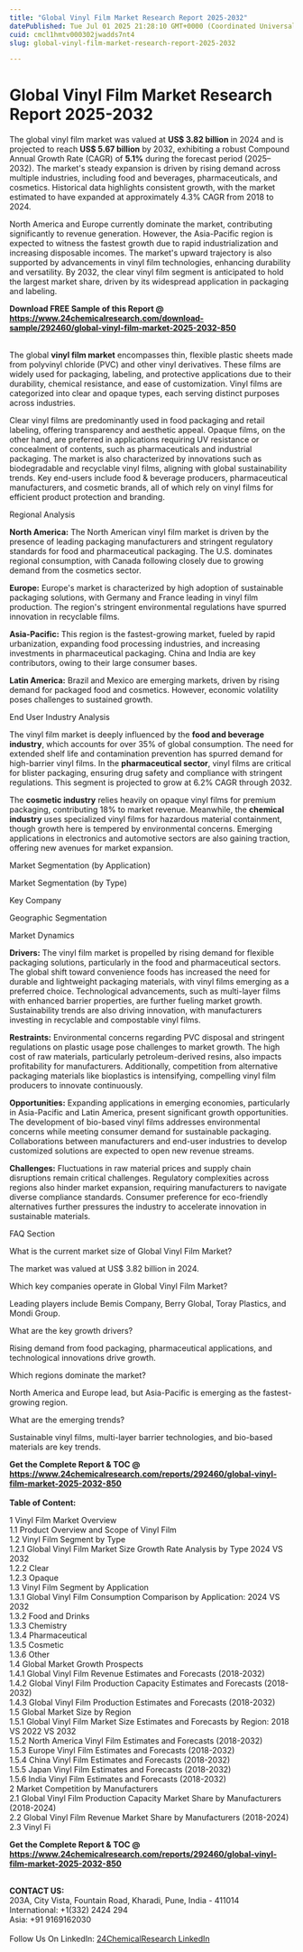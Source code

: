 ```yaml
---
title: "Global Vinyl Film Market Research Report 2025-2032"
datePublished: Tue Jul 01 2025 21:28:10 GMT+0000 (Coordinated Universal Time)
cuid: cmcl1hmtv000302jwadds7nt4
slug: global-vinyl-film-market-research-report-2025-2032

---
```


# Global Vinyl Film Market Research Report 2025-2032

<p>The global vinyl film market was valued at <strong>US$ 3.82 billion</strong> in 2024 and is projected to reach <strong>US$ 5.67 billion</strong> by 2032, exhibiting a robust Compound Annual Growth Rate (CAGR) of <strong>5.1%</strong> during the forecast period (2025–2032). The market's steady expansion is driven by rising demand across multiple industries, including food and beverages, pharmaceuticals, and cosmetics. Historical data highlights consistent growth, with the market estimated to have expanded at approximately 4.3% CAGR from 2018 to 2024.</p><p>
</p><p>North America and Europe currently dominate the market, contributing significantly to revenue generation. However, the Asia-Pacific region is expected to witness the fastest growth due to rapid industrialization and increasing disposable incomes. The market's upward trajectory is also supported by advancements in vinyl film technologies, enhancing durability and versatility. By 2032, the clear vinyl film segment is anticipated to hold the largest market share, driven by its widespread application in packaging and labeling.</p><div><b>Download FREE Sample of this Report @ 
            <a href="https://www.24chemicalresearch.com/download-sample/292460/global-vinyl-film-market-2025-2032-850">
            https://www.24chemicalresearch.com/download-sample/292460/global-vinyl-film-market-2025-2032-850</a></b></div><br><p>
</p><p>The global <strong>vinyl film market</strong> encompasses thin, flexible plastic sheets made from polyvinyl chloride (PVC) and other vinyl derivatives. These films are widely used for packaging, labeling, and protective applications due to their durability, chemical resistance, and ease of customization. Vinyl films are categorized into clear and opaque types, each serving distinct purposes across industries.</p><p>
</p><p>Clear vinyl films are predominantly used in food packaging and retail labeling, offering transparency and aesthetic appeal. Opaque films, on the other hand, are preferred in applications requiring UV resistance or concealment of contents, such as pharmaceuticals and industrial packaging. The market is also characterized by innovations such as biodegradable and recyclable vinyl films, aligning with global sustainability trends. Key end-users include food &amp; beverage producers, pharmaceutical manufacturers, and cosmetic brands, all of which rely on vinyl films for efficient product protection and branding.</p><p>
Regional Analysis</p><p>
</p><p><strong>North America:</strong> The North American vinyl film market is driven by the presence of leading packaging manufacturers and stringent regulatory standards for food and pharmaceutical packaging. The U.S. dominates regional consumption, with Canada following closely due to growing demand from the cosmetics sector.</p><p>
</p><p><strong>Europe:</strong> Europe's market is characterized by high adoption of sustainable packaging solutions, with Germany and France leading in vinyl film production. The region's stringent environmental regulations have spurred innovation in recyclable films.</p><p>
</p><p><strong>Asia-Pacific:</strong> This region is the fastest-growing market, fueled by rapid urbanization, expanding food processing industries, and increasing investments in pharmaceutical packaging. China and India are key contributors, owing to their large consumer bases.</p><p>
</p><p><strong>Latin America:</strong> Brazil and Mexico are emerging markets, driven by rising demand for packaged food and cosmetics. However, economic volatility poses challenges to sustained growth.</p><p>
End User Industry Analysis</p><p>
</p><p>The vinyl film market is deeply influenced by the <strong>food and beverage industry</strong>, which accounts for over 35% of global consumption. The need for extended shelf life and contamination prevention has spurred demand for high-barrier vinyl films. In the <strong>pharmaceutical sector</strong>, vinyl films are critical for blister packaging, ensuring drug safety and compliance with stringent regulations. This segment is projected to grow at 6.2% CAGR through 2032.</p><p>
</p><p>The <strong>cosmetic industry</strong> relies heavily on opaque vinyl films for premium packaging, contributing 18% to market revenue. Meanwhile, the <strong>chemical industry</strong> uses specialized vinyl films for hazardous material containment, though growth here is tempered by environmental concerns. Emerging applications in electronics and automotive sectors are also gaining traction, offering new avenues for market expansion.</p><p>
Market Segmentation (by Application)</p><p>
</p><p>
Market Segmentation (by Type)</p><p>
</p><p>
Key Company</p><p>
</p><p>
Geographic Segmentation</p><p>
</p><p>
Market Dynamics</p><p>
</p><p><strong>Drivers:</strong> The vinyl film market is propelled by rising demand for flexible packaging solutions, particularly in the food and pharmaceutical sectors. The global shift toward convenience foods has increased the need for durable and lightweight packaging materials, with vinyl films emerging as a preferred choice. Technological advancements, such as multi-layer films with enhanced barrier properties, are further fueling market growth. Sustainability trends are also driving innovation, with manufacturers investing in recyclable and compostable vinyl films.</p><p>
</p><p><strong>Restraints:</strong> Environmental concerns regarding PVC disposal and stringent regulations on plastic usage pose challenges to market growth. The high cost of raw materials, particularly petroleum-derived resins, also impacts profitability for manufacturers. Additionally, competition from alternative packaging materials like bioplastics is intensifying, compelling vinyl film producers to innovate continuously.</p><p>
</p><p><strong>Opportunities:</strong> Expanding applications in emerging economies, particularly in Asia-Pacific and Latin America, present significant growth opportunities. The development of bio-based vinyl films addresses environmental concerns while meeting consumer demand for sustainable packaging. Collaborations between manufacturers and end-user industries to develop customized solutions are expected to open new revenue streams.</p><p>
</p><p><strong>Challenges:</strong> Fluctuations in raw material prices and supply chain disruptions remain critical challenges. Regulatory complexities across regions also hinder market expansion, requiring manufacturers to navigate diverse compliance standards. Consumer preference for eco-friendly alternatives further pressures the industry to accelerate innovation in sustainable materials.</p><p>
FAQ Section</p><p>
What is the current market size of Global Vinyl Film Market?</p><p>
</p><p>The market was valued at US$ 3.82 billion in 2024.</p><p>
Which key companies operate in Global Vinyl Film Market?</p><p>
</p><p>Leading players include Bemis Company, Berry Global, Toray Plastics, and Mondi Group.</p><p>
What are the key growth drivers?</p><p>
</p><p>Rising demand from food packaging, pharmaceutical applications, and technological innovations drive growth.</p><p>
Which regions dominate the market?</p><p>
</p><p>North America and Europe lead, but Asia-Pacific is emerging as the fastest-growing region.</p><p>
What are the emerging trends?</p><p>
</p><p>Sustainable vinyl films, multi-layer barrier technologies, and bio-based materials are key trends.</p>

<div><b>Get the Complete Report & TOC @ 
            <a href="https://www.24chemicalresearch.com/reports/292460/global-vinyl-film-market-2025-2032-850">
            https://www.24chemicalresearch.com/reports/292460/global-vinyl-film-market-2025-2032-850</a></b></div><br>
            <b>Table of Content:</b><p>1 Vinyl Film Market Overview<br />
    1.1 Product Overview and Scope of Vinyl Film<br />
    1.2 Vinyl Film Segment by Type<br />
        1.2.1 Global Vinyl Film Market Size Growth Rate Analysis by Type 2024 VS 2032<br />
        1.2.2 Clear<br />
        1.2.3 Opaque<br />
    1.3 Vinyl Film Segment by Application<br />
        1.3.1 Global Vinyl Film Consumption Comparison by Application: 2024 VS 2032<br />
        1.3.2 Food and Drinks<br />
        1.3.3 Chemistry<br />
        1.3.4 Pharmaceutical<br />
        1.3.5 Cosmetic<br />
        1.3.6 Other<br />
    1.4 Global Market Growth Prospects<br />
        1.4.1 Global Vinyl Film Revenue Estimates and Forecasts (2018-2032)<br />
        1.4.2 Global Vinyl Film Production Capacity Estimates and Forecasts (2018-2032)<br />
        1.4.3 Global Vinyl Film Production Estimates and Forecasts (2018-2032)<br />
    1.5 Global Market Size by Region<br />
        1.5.1 Global Vinyl Film Market Size Estimates and Forecasts by Region: 2018 VS 2022 VS 2032<br />
        1.5.2 North America Vinyl Film Estimates and Forecasts (2018-2032)<br />
        1.5.3 Europe Vinyl Film Estimates and Forecasts (2018-2032)<br />
        1.5.4 China Vinyl Film Estimates and Forecasts (2018-2032)<br />
        1.5.5 Japan Vinyl Film Estimates and Forecasts (2018-2032)<br />
        1.5.6 India Vinyl Film Estimates and Forecasts (2018-2032)<br />
2 Market Competition by Manufacturers<br />
    2.1 Global Vinyl Film Production Capacity Market Share by Manufacturers (2018-2024)<br />
    2.2 Global Vinyl Film Revenue Market Share by Manufacturers (2018-2024)<br />
    2.3 Vinyl Fi</p>

<div><b>Get the Complete Report & TOC @ 
            <a href="https://www.24chemicalresearch.com/reports/292460/global-vinyl-film-market-2025-2032-850">
            https://www.24chemicalresearch.com/reports/292460/global-vinyl-film-market-2025-2032-850</a></b></div><br>

<b>CONTACT US:</b><br>
            203A, City Vista, Fountain Road, Kharadi, Pune, India - 411014<br>
            International: +1(332) 2424 294<br>
            Asia: +91 9169162030 <br><br>
            Follow Us On LinkedIn: <a href="https://www.linkedin.com/company/24chemicalresearch/">24ChemicalResearch LinkedIn</a>